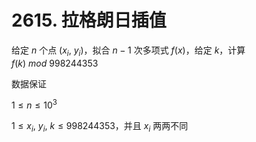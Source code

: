 # 2615. 拉格朗日插值

给定 $n$ 个点 $(x_{i},\ y_{i})$，拟合 $n - 1$ 次多项式 $f(x)$，给定 $k$，计算 $f(k)\ mod\ 998244353$

数据保证

$1\leq n\leq 10^3$

$1\leq x_{i},\ y_{i},\ k\leq 998244353$，并且 $x_{i}$ 两两不同
